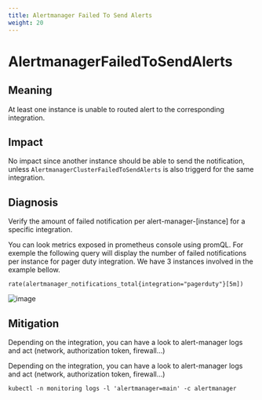 ```yaml
---
title: Alertmanager Failed To Send Alerts
weight: 20
---
```


# AlertmanagerFailedToSendAlerts

## Meaning

At least one instance is unable to routed alert to the corresponding integration.

## Impact

No impact since another instance should be able to send the notification,
unless `AlertmanagerClusterFailedToSendAlerts` is also triggerd for the same integration.

## Diagnosis

Verify the amount of failed notification per alert-manager-[instance] for
a specific integration.

You can look metrics exposed in prometheus console using promQL.
For exemple the following query will display the number of failed
notifications per instance for pager duty integration.
We have 3 instances involved in the example bellow.

```promql
rate(alertmanager_notifications_total{integration="pagerduty"}[5m])
```

![image](https://user-images.githubusercontent.com/3153333/143552468-ff573f1a-19a6-44ea-9c85-631687d01bf9.png)


## Mitigation

Depending on the integration, you can have a look to alert-manager logs and act (network, authorization token, firewall...)

Depending on the integration, you can have a look to alert-manager logs
and act (network, authorization token, firewall...)

```shell
kubectl -n monitoring logs -l 'alertmanager=main' -c alertmanager
```

